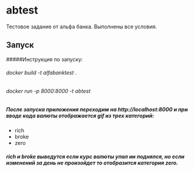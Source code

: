 # abtest

Тестовое задание от альфа банка. Выполнены все условия.

## Запуск
#####Инструкция по запуску:
###### docker build -t alfabanktest .
###### docker run -p 8000:8000 -t abtest

##### После запуска приложения переходим на http://localhost:8000 и при вводе кода валюты отображается gif из трех категорий:
* rich
* broke
* zero

##### rich и broke выведутся если курс валюты упал ии поднялся, но если изменений за день не произойдет то отобразится категория zero.
